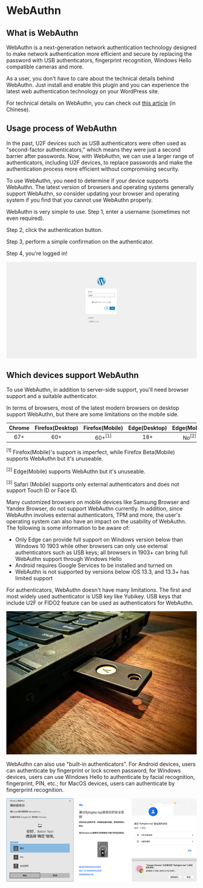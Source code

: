 # WebAuthn

## What is WebAuthn

WebAuthn is a next-generation network authentication technology designed to make network authentication more efficient and secure by replacing the password with USB authenticators, fingerprint recognition, Windows Hello compatible cameras and more.

As a user, you don't have to care about the technical details behind WebAuthn. Just install and enable this plugin and you can experience the latest web authentication technology on your WordPress site.

For technical details on WebAuthn, you can check out [this article](https://flyhigher.top/develop/2160.html) (in Chinese).

## Usage process of WebAuthn

In the past, U2F devices such as USB authenticators were often used as "second-factor authenticators," which means they were just a second barrier after passwords. Now, with WebAuthn, we can use a larger range of authenticators, including U2F devices, to replace passwords and make the authentication process more efficient without compromising security.

To use WebAuthn, you need to determine if your device supports WebAuthn. The latest version of browsers and operating systems generally support WebAuthn, so consider updating your browser and operating system if you find that you cannot use WebAuthn properly.

WebAuthn is very simple to use. Step 1, enter a username (sometimes not even required).

Step 2, click the authentication button.

Step 3, perform a simple confirmation on the authenticator.

Step 4, you're logged in!

![Webauthn](img/webauthn.gif)

## Which devices support WebAuthn

To use WebAuthn, in addition to server-side support, you'll need browser support and a suitable authenticator.

In terms of browsers, most of the latest modern browsers on desktop support WebAuthn, but there are some limitations on the mobile side.

| Chrome | Firefox(Desktop) | Firefox(Mobile) | Edge(Desktop) | Edge(Mobile) | Safari(Desktop) | Safari(Mobile) | Opera(Desktop) | Opera(Mobile) |
| :----: | :----: | :----: | :----: | :----: | :----: | :----: | :----: | :----: |
| 67+ | 60+ | 60+<sup>[1]</sup> | 18+ | No<sup>[2]</sup> | 13+ | 13.3+<sup>[3]</sup> | 54+ | No |

<sup>[1]</sup> Firefox(Mobile)'s support is imperfect, while Firefox Beta(Mobile) supports WebAuthn but it's unuseable.

<sup>[2]</sup> Edge(Mobile) supports WebAuthn but it's unuseable.

<sup>[3]</sup> Safari (Mobile) supports only external authenticators and does not support Touch ID or Face ID.

Many customized browsers on mobile devices like Samsung Browser and Yandex Browser, do not support WebAuthn currently. In addition, since WebAuthn involves external authenticators, TPM and more, the user's operating system can also have an impact on the usability of WebAuthn. The following is some information to be aware of:

- Only Edge can provide full support on Windows version below than Windows 10 1903 while other browsers can only use external authenticators such as USB keys; all browsers in 1903+ can bring full WebAuthn support through Windows Hello
- Android requires Google Services to be installed and turned on
- WebAuthn is not supported by versions below iOS 13.3, and 13.3+ has limited support

For authenticators, WebAuthn doesn't have many limitations. The first and most widely used authenticator is USB key like Yubikey. USB keys that include U2F or FIDO2 feature can be used as authenticators for WebAuthn.

![Yubikey](img/yubikey.jpg)

WebAuthn can also use "built-in authenticators". For Android devices, users can authenticate by fingerprint or lock screen password; for Windows devices, users can use Windows Hello to authenticate by facial recognition, fingerprint, PIN, etc.; for MacOS devices, users can authenticate by fingerprint recognition.

![Auth](img/auth.png)